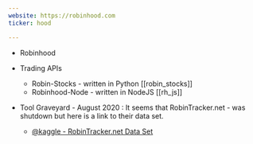 ```yaml
---
website: https://robinhood.com
ticker: hood

---
```


- Robinhood 

- Trading APIs 
	- Robin-Stocks - written in Python [[robin_stocks]] 
	- Robinhood-Node - written in NodeJS [[rh_js]]

- Tool Graveyard - August 2020 : It seems that RobinTracker.net - was shutdown but here is a link to their data set. 
	- [@kaggle - RobinTracker.net Data Set](https://www.kaggle.com/datasets/cprimozi/robinhood-stock-popularity-history)
